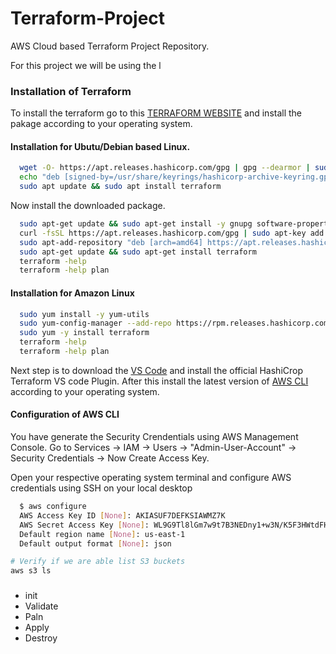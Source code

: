 # Terraform-Project

AWS Cloud based Terraform Project Repository.

For this project we will be using the l

### Installation of Terraform

To install the terraform go to this [TERRAFORM WEBSITE](https://www.terraform.io/downloads) and install the pakage according to your operating system.

#### Installation for Ubutu/Debian based Linux.

```bash
  wget -O- https://apt.releases.hashicorp.com/gpg | gpg --dearmor | sudo tee /usr/share/keyrings/hashicorp-archive-keyring.gpg
  echo "deb [signed-by=/usr/share/keyrings/hashicorp-archive-keyring.gpg] https://apt.releases.hashicorp.com $(lsb_release -cs) main" | sudo tee /etc/apt/sources.list.d/hashicorp.list
  sudo apt update && sudo apt install terraform
```

Now install the downloaded package.

```bash
  sudo apt-get update && sudo apt-get install -y gnupg software-properties-common curl
  curl -fsSL https://apt.releases.hashicorp.com/gpg | sudo apt-key add -
  sudo apt-add-repository "deb [arch=amd64] https://apt.releases.hashicorp.com $(lsb_release -cs) main"
  sudo apt-get update && sudo apt-get install terraform
  terraform -help
  terraform -help plan
```

#### Installation for Amazon Linux

```bash
  sudo yum install -y yum-utils
  sudo yum-config-manager --add-repo https://rpm.releases.hashicorp.com/AmazonLinux/hashicorp.repo
  sudo yum -y install terraform
  terraform -help
  terraform -help plan
```

Next step is to download the [VS Code](https://code.visualstudio.com/download) and install the official HashiCrop Terraform VS code Plugin. After this install the latest version of [AWS CLI](https://docs.aws.amazon.com/cli/latest/userguide/getting-started-install.html) according to your operating system.

#### Configuration of AWS CLI

You have generate the Security Crendentials using AWS Management Console.
Go to Services -> IAM -> Users -> "Admin-User-Account" -> Security Credentials -> Now Create Access Key.

Open your respective operating system terminal and configure AWS credentials using SSH on your local desktop

```bash
  $ aws configure
  AWS Access Key ID [None]: AKIASUF7DEFKSIAWMZ7K
  AWS Secret Access Key [None]: WL9G9Tl8lGm7w9t7B3NEDny1+w3N/K5F3HWtdFH/
  Default region name [None]: us-east-1
  Default output format [None]: json

# Verify if we are able list S3 buckets
aws s3 ls
```

###

- init
- Validate
- Paln
- Apply
- Destroy
